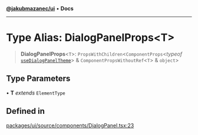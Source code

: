 [**@jakubmazanec/ui**](../README.md) • **Docs**

---

# Type Alias: DialogPanelProps\<T\>

> **DialogPanelProps**\<`T`\>: `PropsWithChildren`\<`ComponentProps`\<_typeof_
> [`useDialogPanelTheme`](../functions/useDialogPanelTheme.md)\> & `ComponentPropsWithoutRef`\<`T`\>
> & `object`\>

## Type Parameters

• **T** _extends_ `ElementType`

## Defined in

[packages/ui/source/components/DialogPanel.tsx:23](https://github.com/jakubmazanec/tools/blob/eb8c22844f0a0aa0874efeab93afc2bd96c269e6/packages/ui/source/components/DialogPanel.tsx#L23)
